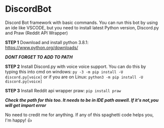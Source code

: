 # DiscordBot
Discord Bot framework with basic commands. You can run this bot by using an ide like VSCODE, but you need to install latest Python version, Discord.py and Praw (Reddit API Wrapper)

__STEP 1__
Download and install python 3.8.1: https://www.python.org/downloads/

***DONT FORGET TO ADD TO PATH***


__STEP 2__
Install Discord.py with voice voice support. You can do this by typing this into cmd on windows:
`py -3 -m pip install -U discord.py[voice]` or if you are on Linux: `python3 -m pip install -U discord.py[voice]`

__STEP 3__
Install Reddit api wrapper praw: `pip install praw`

***Check the path for this too. It needs to be in IDE path aswell. If it's not,you will get import error***


No need to credit me for anything. If any of this spaghetti code helps you, I'm happy! :+1:
